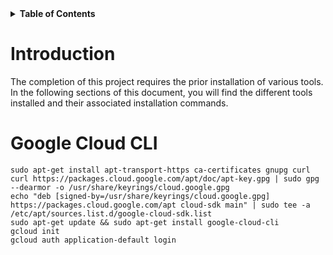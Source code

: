 <details>  
  <summary><strong>Table of Contents</strong></summary>  
  
  - [Introduction](#introduction)
  - [Google Cloud CLI](#google-cloud-cli)
</details>



# Introduction
The completion of this project requires the prior installation of various tools. In the following sections of this document, you will find the different tools installed and their associated installation commands.  



# Google Cloud CLI
```
sudo apt-get install apt-transport-https ca-certificates gnupg curl
curl https://packages.cloud.google.com/apt/doc/apt-key.gpg | sudo gpg --dearmor -o /usr/share/keyrings/cloud.google.gpg
echo "deb [signed-by=/usr/share/keyrings/cloud.google.gpg] https://packages.cloud.google.com/apt cloud-sdk main" | sudo tee -a /etc/apt/sources.list.d/google-cloud-sdk.list
sudo apt-get update && sudo apt-get install google-cloud-cli
gcloud init
gcloud auth application-default login
```  



# 
